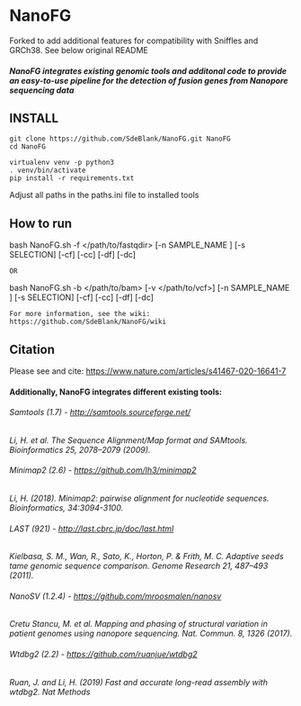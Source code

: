 # NanoFG
Forked to add additional features for compatibility with Sniffles and GRCh38. See below original README
##### NanoFG integrates existing genomic tools and additonal code to provide an easy-to-use pipeline for the detection of fusion genes from Nanopore sequencing data

## INSTALL
```
git clone https://github.com/SdeBlank/NanoFG.git NanoFG
cd NanoFG

virtualenv venv -p python3
. venv/bin/activate
pip install -r requirements.txt
```
Adjust all paths in the paths.ini file to installed tools

## How to run

bash NanoFG.sh -f </path/to/fastqdir>  [-n SAMPLE_NAME ] [-s SELECTION] [-cf] [-cc] [-df] [-dc]
```
OR
```
bash NanoFG.sh -b </path/to/bam> [-v </path/to/vcf>] [-n SAMPLE_NAME ] [-s SELECTION] [-cf] [-cc] [-df] [-dc]

```
For more information, see the wiki:
https://github.com/SdeBlank/NanoFG/wiki
```

## Citation
Please see and cite: https://www.nature.com/articles/s41467-020-16641-7

#### Additionally, NanoFG integrates different existing tools:
###### Samtools (1.7) - http://samtools.sourceforge.net/
_Li, H. et al. The Sequence Alignment/Map format and SAMtools. Bioinformatics 25, 2078–2079 (2009)._
###### Minimap2 (2.6) - https://github.com/lh3/minimap2
_Li, H. (2018). Minimap2: pairwise alignment for nucleotide sequences. Bioinformatics, 34:3094-3100._

###### LAST (921) - http://last.cbrc.jp/doc/last.html
_Kielbasa, S. M., Wan, R., Sato, K., Horton, P. & Frith, M. C. Adaptive seeds tame genomic sequence comparison. Genome Research 21, 487–493 (2011)._

###### NanoSV (1.2.4) - https://github.com/mroosmalen/nanosv
_Cretu Stancu, M. et al. Mapping and phasing of structural variation in patient genomes using nanopore sequencing. Nat. Commun. 8, 1326 (2017)._

###### Wtdbg2 (2.2) - https://github.com/ruanjue/wtdbg2 
_Ruan, J. and Li, H. (2019) Fast and accurate long-read assembly with wtdbg2. Nat Methods_
